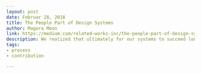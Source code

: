 ```yaml
---
layout: post
date: Februar 28, 2018
title: The People Part of Design Systems
author: Magera Moon
link: https://medium.com/related-works-inc/the-people-part-of-design-systems-a5b54eea24f4
description: We realized that ultimately for our systems to succeed long-term, they needed to be thought of as everyone’s responsibility. It became clear our role as a team should also be to help everyone contribute to our evolving system with the big picture in mind.
tags:
- process
- contribution

---
```


<!-- ========================
AVAILABLE TAGS
=============================
- animation
- code
- contribution
- design-tokens
- leadership
- patterns
- process
- sketch
============================= -->